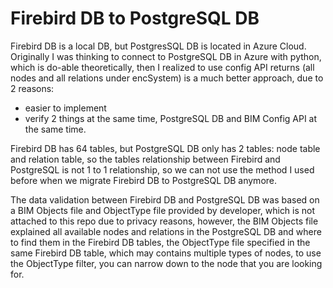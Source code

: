 # Firebird DB to PostgreSQL DB
Firebird DB is a local DB, but PostgresSQL DB is located in Azure Cloud. Originally I was thinking to connect to PostgreSQL DB in Azure with python, which is do-able theoretically, then I realized to use config API returns (all nodes and all relations under encSystem) is a much better approach, due to 2 reasons:

- easier to implement
- verify 2 things at the same time, PostgreSQL DB and BIM Config API at the same time.

Firebird DB has 64 tables, but PostgreSQL DB only has 2 tables: node table and relation table, so the tables relationship between Firebird and PostgreSQL is not 1 to 1 relationship, so we can not use the method I used before when we migrate Firebird DB to PostgreSQL DB anymore. 

The data validation between Firebird DB and PostgreSQL DB was based on a BIM Objects file and ObjectType file provided by developer, which is not attached to this repo due to privacy reasons, however, the BIM Objects file explained all available nodes and relations in the PostgreSQL DB and where to find them in the Firebird DB tables, the ObjectType file specified in the same Firebird DB table, which may contains multiple types of nodes, to use the ObjectType filter, you can narrow down to the node that you are looking for. 